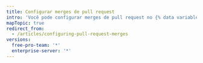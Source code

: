 ```yaml
---
title: Configurar merges de pull request
intro: 'Você pode configurar merges de pull request no {% data variables.product.product_location %} de modo a corresponder o fluxo de trabalho e as preferências para gerenciar o histórico do Git habilitando, desabilitando ou aplicando commits de merge padrão, commits combinados por squash ou commits com rebase em todas as pull requests no repositório.'
mapTopic: true
redirect_from:
  - /articles/configuring-pull-request-merges
versions:
  free-pro-team: '*'
  enterprise-server: '*'
---
```


